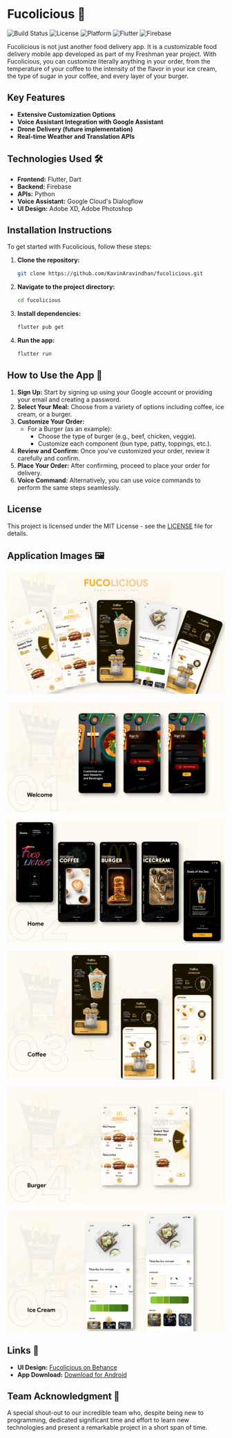 # Fucolicious 🍔

![Build Status](https://img.shields.io/badge/build-stable-brightgreen)
![License](https://img.shields.io/badge/license-MIT-blue)
![Platform](https://img.shields.io/badge/platform-Android-yellow)
![Flutter](https://img.shields.io/badge/Flutter-Framework-blue?logo=flutter)
![Firebase](https://img.shields.io/badge/Firebase-Database-orange?logo=firebase)

Fucolicious is not just another food delivery app. It is a customizable food delivery mobile app developed as part of my Freshman year project. With Fucolicious, you can customize literally anything in your order, from the temperature of your coffee to the intensity of the flavor in your ice cream, the type of sugar in your coffee, and every layer of your burger.

## Key Features
- **Extensive Customization Options**
- **Voice Assistant Integration with Google Assistant**
- **Drone Delivery (future implementation)**
- **Real-time Weather and Translation APIs**

## Technologies Used 🛠️
- **Frontend:** Flutter, Dart
- **Backend:** Firebase
- **APIs:** Python
- **Voice Assistant:** Google Cloud's Dialogflow
- **UI Design:** Adobe XD, Adobe Photoshop

## Installation Instructions

To get started with Fucolicious, follow these steps:

1. **Clone the repository:**
   ```sh
   git clone https://github.com/KavinAravindhan/fucolicious.git
   ```
2. **Navigate to the project directory:**
   ```sh
   cd fucolicious
   ```
3. **Install dependencies:**
   ```sh
   flutter pub get
   ```
4. **Run the app:**
   ```sh
   flutter run
   ```

## How to Use the App 📝
1. **Sign Up:** Start by signing up using your Google account or providing your email and creating a password.
2. **Select Your Meal:** Choose from a variety of options including coffee, ice cream, or a burger.
3. **Customize Your Order:**
   - For a Burger (as an example):
     - Choose the type of burger (e.g., beef, chicken, veggie).
     - Customize each component (bun type, patty, toppings, etc.).
4. **Review and Confirm:** Once you've customized your order, review it carefully and confirm.
5. **Place Your Order:** After confirming, proceed to place your order for delivery.
6. **Voice Command:** Alternatively, you can use voice commands to perform the same steps seamlessly.

## License

This project is licensed under the MIT License - see the [LICENSE](LICENSE) file for details.

## Application Images 🖼️

![Fucolicious](https://github.com/KavinAravindhan/Fucolicious/blob/master/images/Fucolicious.png)

![Welcome Screen](https://github.com/KavinAravindhan/Fucolicious/blob/master/images/Welcome.png)

![Home Screen](https://github.com/KavinAravindhan/Fucolicious/blob/master/images/Home.png)

![Coffee Screen](https://github.com/KavinAravindhan/Fucolicious/blob/master/images/Coffee.png)

![Burger Screen](https://github.com/KavinAravindhan/Fucolicious/blob/master/images/Burger.png)

![Ice-Cream Screen](https://github.com/KavinAravindhan/Fucolicious/blob/master/images/Ice-Cream.png)

## Links 🔗

- **UI Design:** [Fucolicious on Behance](https://www.behance.net/gallery/124792429/Fucolicious-Food-Delivery-App)
- **App Download:** [Download for Android](https://drive.google.com/file/d/1fozH4RA2frpc9tTBC9-SjB0_TCEEfoiN/view?usp=sharing)

## Team Acknowledgment 🙌

A special shout-out to our incredible team who, despite being new to programming, dedicated significant time and effort to learn new technologies and present a remarkable project in a short span of time.
